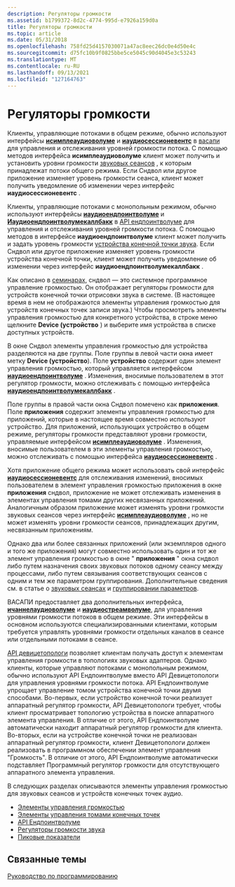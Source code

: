 ```yaml
---
description: Регуляторы громкости
ms.assetid: b1799372-8d2c-4774-995d-e7926a159d0a
title: Регуляторы громкости
ms.topic: article
ms.date: 05/31/2018
ms.openlocfilehash: 758fd25d4157030071a47ac8eec26dc0e4d50e4c
ms.sourcegitcommit: d75fc10b9f0825bbe5ce5045c90d4045e3c53243
ms.translationtype: MT
ms.contentlocale: ru-RU
ms.lasthandoff: 09/13/2021
ms.locfileid: "127164763"
---
```

# <a name="volume-controls"></a>Регуляторы громкости

Клиенты, управляющие потоками в общем режиме, обычно используют интерфейсы [**исимплеаудиоволуме**](/windows/desktop/api/Audioclient/nn-audioclient-isimpleaudiovolume) и [**иаудиосессионевентс**](/windows/desktop/api/Audiopolicy/nn-audiopolicy-iaudiosessionevents) в [васапи](wasapi.md) для управления и отслеживания уровней громкости потока. С помощью методов интерфейса **исимплеаудиоволуме** клиент может получить и установить уровни громкости [звуковых сеансов](audio-sessions.md) , к которым принадлежат потоки общего режима. Если Сндвол или другое приложение изменяет уровень громкости сеанса, клиент может получить уведомление об изменении через интерфейс **иаудиосессионевентс** .

Клиенты, управляющие потоками с монопольным режимом, обычно используют интерфейсы [**иаудиоендпоинтволуме**](/windows/desktop/api/Endpointvolume/nn-endpointvolume-iaudioendpointvolume) и [**Иаудиоендпоинтволумекаллбакк**](/windows/desktop/api/Endpointvolume/nn-endpointvolume-iaudioendpointvolumecallback) в [API ендпоинтволуме](endpointvolume-api.md) для управления и отслеживания уровней громкости потока. С помощью методов в интерфейсе **иаудиоендпоинтволуме** клиент может получить и задать уровень громкости [устройства конечной точки звука](audio-endpoint-devices.md). Если Сндвол или другое приложение изменяет уровень громкости устройства конечной точки, клиент может получить уведомление об изменении через интерфейс **иаудиоендпоинтволумекаллбакк** .

Как описано в [семинарах](audio-sessions.md), сндвол — это системное программное управление громкостью. Он отображает регуляторы громкости для устройств конечной точки отрисовки звука в системе. (В настоящее время в нем не отображаются элементы управления громкостью для устройств конечных точек записи звука.) Чтобы просмотреть элементы управления громкостью для конкретного устройства, в строке меню щелкните **Device (устройство** ) и выберите имя устройства в списке доступных устройств.

В окне Сндвол элементы управления громкостью для устройства разделяются на две группы. Поле группы в левой части окна имеет метку **Device (устройство**). Поле **устройство** содержит один элемент управления громкостью, который управляется интерфейсом [**иаудиоендпоинтволуме**](/windows/desktop/api/Endpointvolume/nn-endpointvolume-iaudioendpointvolume) . Изменения, вносимые пользователем в этот регулятор громкости, можно отслеживать с помощью интерфейса [**иаудиоендпоинтволумекаллбакк**](/windows/desktop/api/Endpointvolume/nn-endpointvolume-iaudioendpointvolumecallback) .

Поле группы в правой части окна Сндвол помечено как **приложения**. Поле **приложения** содержит элементы управления громкостью для приложений, которые в настоящее время совместно используют устройство. Для приложений, использующих устройство в общем режиме, регуляторы громкости представляют уровни громкости, управляемые интерфейсом [**исимплеаудиоволуме**](/windows/desktop/api/Audioclient/nn-audioclient-isimpleaudiovolume) . Изменения, вносимые пользователем в эти элементы управления громкостью, можно отслеживать с помощью интерфейса [**иаудиосессионевентс**](/windows/desktop/api/Audiopolicy/nn-audiopolicy-iaudiosessionevents) .

Хотя приложение общего режима может использовать свой интерфейс [**иаудиосессионевентс**](/windows/desktop/api/Audiopolicy/nn-audiopolicy-iaudiosessionevents) для отслеживания изменений, вносимых пользователем в элемент управления громкостью приложения в окне **приложения** сндвол, приложение не может отслеживать изменения в элементах управления томами других несвязанных приложений. Аналогичным образом приложение может изменять уровни громкости звуковых сеансов через интерфейс [**исимплеаудиоволуме**](/windows/desktop/api/Audioclient/nn-audioclient-isimpleaudiovolume) , но не может изменять уровни громкости сеансов, принадлежащих другим, несвязанным приложениям.

Однако два или более связанных приложений (или экземпляров одного и того же приложения) могут совместно использовать один и тот же элемент управления громкостью в окне " **приложения** " окна сндвол либо путем назначения своих звуковых потоков одному сеансу между процессами, либо путем связывания соответствующих сеансов с одним и тем же параметром группирования. Дополнительные сведения см. в статье о [звуковых сеансах](audio-sessions.md) и [группировании параметров](grouping-parameters.md).

ВАСАПИ предоставляет два дополнительных интерфейса, [**ичаннелаудиоволуме**](/windows/desktop/api/Audioclient/nn-audioclient-ichannelaudiovolume) и [**иаудиостреамволуме**](/windows/desktop/api/Audioclient/nn-audioclient-iaudiostreamvolume), для управления уровнями громкости потоков в общем режиме. Эти интерфейсы в основном используются специализированными клиентами, которым требуется управлять уровнями громкости отдельных каналов в сеансе или отдельными потоками в сеансе.

[API девицетопологи](devicetopology-api.md) позволяет клиентам получать доступ к элементам управления громкости в топологиях звуковых адаптеров. Однако клиенты, которые управляют потоками с монопольным режимом, обычно используют API Ендпоинтволуме вместо API Девицетопологи для управления уровнями громкости потока. API Ендпоинтволуме упрощает управление томом устройства конечной точки двумя способами. Во-первых, если устройство конечной точки реализует аппаратный регулятор громкости, API Девицетопологи требует, чтобы клиент просматривает топологию устройства в поиске аппаратного элемента управления. В отличие от этого, API Ендпоинтволуме автоматически находит аппаратный регулятор громкости для клиента. Во-вторых, если на устройстве конечной точки не реализован аппаратный регулятор громкости, клиент Девицетопологи должен реализовать в программном обеспечении элемент управления "Громкость". В отличие от этого, API Ендпоинтволуме автоматически подставляет Программный регулятор громкости для отсутствующего аппаратного элемента управления.

В следующих разделах описываются элементы управления громкостью для звуковых сеансов и устройств конечных точек аудио.

-   [Элементы управления громкостью](session-volume-controls.md)
-   [Элементы управления томами конечных точек](endpoint-volume-controls.md)
-   [API Ендпоинтволуме](endpointvolume-api.md)
-   [Регуляторы громкости звука](audio-tapered-volume-controls.md)
-   [Пиковые показатели](peak-meters.md)

## <a name="related-topics"></a>Связанные темы

<dl> <dt>

[Руководство по программированию](programming-guide.md)
</dt> </dl>

 

 



